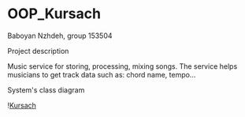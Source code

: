 # OOP_Kursach

Baboyan Nzhdeh, group 153504

Project description

Music service for storing, processing, mixing songs.
The service helps musicians to get track data such as: chord name, tempo…

System's class diagram 

\![Kursach](https://user-images.githubusercontent.com/92757202/228783787-6be952db-ce99-4048-ad6b-4f9e5d1deb52.png)



